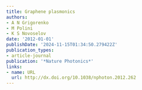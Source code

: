 ```yaml
---
title: Graphene plasmonics
authors:
- A N Grigorenko
- M Polini
- K S Novoselov
date: '2012-01-01'
publishDate: '2024-11-15T01:34:50.279422Z'
publication_types:
- article-journal
publication: '*Nature Photonics*'
links:
- name: URL
  url: http://dx.doi.org/10.1038/nphoton.2012.262
---
```

